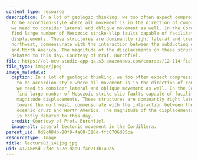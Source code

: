 ```yaml
---
content_type: resource
description: In a lot of geologic thinking, we too often expect compressional deformation
  to be accordion-style where all movement is in the direction of compression. But
  we need to consider lateral and oblique movement as well. In the Cordillera, we
  find large number of Mesozoic strike-slip faults capable of facilitating large magnitude
  displacements. These structures are dominantly right lateral and trend toward the
  northwest, commensurate with the interaction between the subducting oceanic crust
  and North America. The magnitude of the displacements on these structures is hotly
  debated to this day. Courtesy of Prof. Burchfiel.
file: https://ol-ocw-studio-app-qa.s3.amazonaws.com/courses/12-114-field-geology-i-fall-2005/41248e5d2f8cb22edaa9f4d213b149a5_lecture03_141jpg.jpg
file_type: image/jpeg
image_metadata:
  caption: In a lot of geologic thinking, we too often expect compressional deformation
    to be accordion-style where all movement is in the direction of compression. But
    we need to consider lateral and oblique movement as well. In the Cordillera, we
    find large number of Mesozoic strike-slip faults capable of facilitating large
    magnitude displacements. These structures are dominantly right lateral and trend
    toward the northwest, commensurate with the interaction between the subducting
    oceanic crust and North America. The magnitude of the displacements on these structures
    is hotly debated to this day.
  credit: Courtesy of Prof. Burchfiel.
  image-alt: Lateral tectonic movement in the Cordillera.
parent_uid: 0d9c484b-80f9-4a68-326d-ffc0706d85ca
resourcetype: Image
title: lecture03_141jpg.jpg
uid: 41248e5d-2f8c-b22e-daa9-f4d213b149a5
---
```

